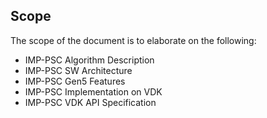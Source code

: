 <!DOCTYPE html>
<html lang="en">
<head>
    <meta charset="UTF-8">
    <title>Document Title</title>
    <link rel="stylesheet" href="styles.css">
</head>
<body>

## Scope

The scope of the document is to elaborate on the following:

* IMP-PSC Algorithm Description
* IMP-PSC SW Architecture
* IMP-PSC Gen5 Features
* IMP-PSC Implementation on VDK
* IMP-PSC VDK API Specification

</body>
